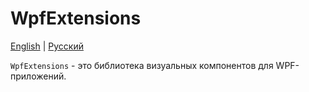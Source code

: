 # WpfExtensions

[English](README.md) | [Русский](README.ru.md)

`WpfExtensions` - это библиотека визуальных компонентов для WPF-приложений. 
